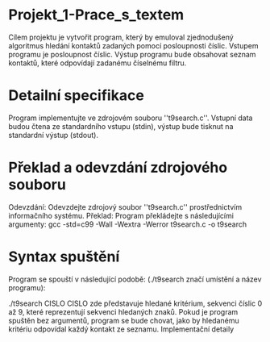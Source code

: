 # Projekt_1-Prace_s_textem
Cílem projektu je vytvořit program, který by emuloval zjednodušený algoritmus hledání kontaktů zadaných pomocí posloupnosti číslic. Vstupem programu je posloupnost číslic. Výstup programu bude obsahovat seznam kontaktů, které odpovídají zadanému číselnému filtru.
# Detailní specifikace
Program implementujte ve zdrojovém souboru ''t9search.c''. Vstupní data budou čtena ze standardního vstupu (stdin), výstup bude tisknut na standardní výstup (stdout).
# Překlad a odevzdání zdrojového souboru
Odevzdání: Odevzdejte zdrojový soubor ''t9search.c'' prostřednictvím informačního systému.
Překlad: Program překládejte s následujícími argumenty:
gcc -std=c99 -Wall -Wextra -Werror t9search.c -o t9search

# Syntax spuštění
Program se spouští v následující podobě: (./t9search značí umístění a název programu):

./t9search CISLO
CISLO zde představuje hledané kritérium, sekvenci číslic 0 až 9, které reprezentují sekvenci hledaných znaků.
Pokud je program spuštěn bez argumentů, program se bude chovat, jako by hledanému kritériu odpovídal každý kontakt ze seznamu.
Implementační detaily
